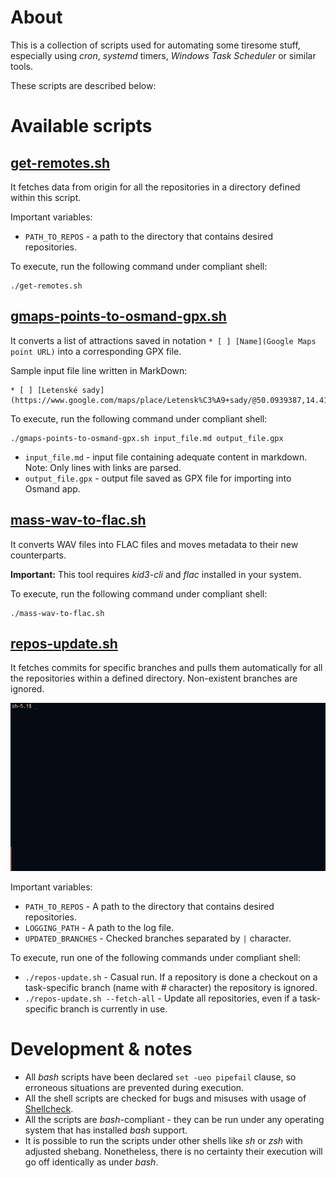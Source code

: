 # About
This is a collection of scripts used for automating some tiresome stuff, especially using _cron_, _systemd_ timers, _Windows Task Scheduler_ or similar tools.

These scripts are described below:


# Available scripts

## [get-remotes.sh](src/get-remotes.sh)
It fetches data from origin for all the repositories in a directory defined within this script.

Important variables:

* ```PATH_TO_REPOS``` - a path to the directory that contains desired repositories.

To execute, run the following command under compliant shell:

```
./get-remotes.sh
```


## [gmaps-points-to-osmand-gpx.sh](src/gmaps-points-to-osmand-gpx.sh)
It converts a list of attractions saved in notation ```* [ ] [Name](Google Maps point URL)``` into a corresponding GPX file.

Sample input file line written in MarkDown:

```
* [ ] [Letenské sady](https://www.google.com/maps/place/Letensk%C3%A9+sady/@50.0939387,14.4176668,16z/data=!4m5!3m4!1s0x470b94c41d2ba9e1:0xe8e8f97c360eadf6!8m2!3d50.09653!4d14.4275399)
```

To execute, run the following command under compliant shell:

```
./gmaps-points-to-osmand-gpx.sh input_file.md output_file.gpx
```

* ```input_file.md``` - input file containing adequate content in markdown. Note: Only lines with links are parsed.
* ```output_file.gpx``` - output file saved as GPX file for importing into Osmand app.


## [mass-wav-to-flac.sh](src/mass-wav-to-flac.sh)

It converts WAV files into FLAC files and moves metadata to their new counterparts.

**Important:** This tool requires _kid3-cli_ and _flac_ installed in your system.

To execute, run the following command under compliant shell:
```
./mass-wav-to-flac.sh
```


## [repos-update.sh](src/repos-update.sh)
It fetches commits for specific branches and pulls them automatically for all the repositories within a defined directory. Non-existent branches are ignored.

![A GIF showing repos-update.sh in action.](imgs/repos-update.gif)

Important variables:

* ```PATH_TO_REPOS``` - A path to the directory that contains desired repositories.
* ```LOGGING_PATH``` - A path to the log file.
* ```UPDATED_BRANCHES``` - Checked branches separated by ```|``` character.

To execute, run one of the following commands under compliant shell:

* ```./repos-update.sh``` - Casual run. If a repository is done a checkout on a task-specific branch (name with _#_ character) the repository is ignored.
* ```./repos-update.sh --fetch-all``` - Update all repositories, even if a task-specific branch is currently in use.


# Development & notes

* All _bash_ scripts have been declared ```set -ueo pipefail``` clause, so erroneous situations are prevented during execution.
* All the shell scripts are checked for bugs and misuses with usage of [Shellcheck](https://www.shellcheck.net/).
* All the scripts are _bash_-compliant - they can be run under any operating system that has installed _bash_ support.
* It is possible to run the scripts under other shells like _sh_ or _zsh_ with adjusted shebang. Nonetheless, there is no certainty their execution will go off identically as under _bash_.
